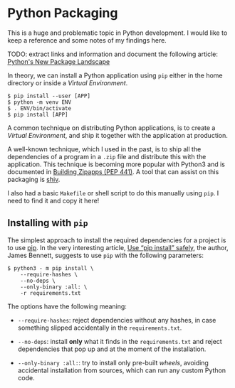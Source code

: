 Python Packaging
================

This is a huge and problematic topic in Python development.
I would like to keep a reference and some notes of my findings here.


TODO: extract links and information and document the following article:
[Python's New Package Landscape][landscape]


[landscape]:	http://andrewsforge.com/article/python-new-package-landscape/

In theory, we can install a Python application using `pip` either in the home
directory or inside a _Virtual Environment_.

    $ pip install --user [APP]
    $ python -m venv ENV
    $ . ENV/bin/activate
    $ pip install [APP]

A common technique on distributing Python applications, is to create a _Virtual
Environment_, and ship it together with the application at production.

A well-known technique, which I used in the past, is to ship all the
dependencies of a program in a `.zip` file and distribute this with the
application.  This technique is becoming more popular with Python3 and is
documented in [Building Zipapps (PEP 441)][pep-441].  A tool that can assist on
this packaging is [shiv](https://github.com/linkedin/shiv).

I also had a basic `Makefile` or shell script to do this manually using `pip`.
I need to find it and copy it here!


Installing with `pip`
---------------------

The simplest approach to install the required dependencies for a project is to
use [pip](https://github.com/pypa/pip).  In the very interesting article,
[Use “pip install” safely](https://www.b-list.org/weblog/2023/dec/07/pip-install-safely/),
the author, James Bennett, suggests to use `pip` with the following parameters:

    $ python3 - m pip install \
        --require-hashes \
        --no-deps \
        --only-binary :all: \
        -r requirements.txt

The options have the following meaning:

 - `--require-hashes`:  reject dependencies without any hashes, in case
   something slipped accidentally in the `requirements.txt`.

 - `--no-deps`:  install **only** what it finds in the `requirements.txt` and
   reject dependencies that pop up and at the moment of the installation.

 - `--only-binary :all:`:  try to install only pre-built _wheels_, avoiding
   accidental installation from sources, which can run any custom Python code.


[pep-441]:	https://py-generic-project.readthedocs.io/en/latest/packaging.html#build-zipapps
